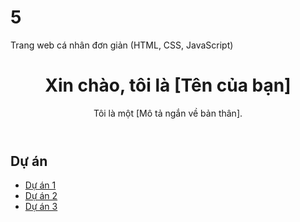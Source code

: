 # 5
Trang web cá nhân đơn giản (HTML, CSS, JavaScript)
<!DOCTYPE html>
<html>
<head>
    <title>Trang web cá nhân của tôi</title>
    <link rel="stylesheet" href="style.css">
</head>
<body>
    <header>
        <h1>Xin chào, tôi là [Tên của bạn]</h1>
        <p>Tôi là một [Mô tả ngắn về bản thân].</p>
    </header>
    <section>
        <h2>Dự án</h2>
        <ul>
            <li><a href="#">Dự án 1</a></li>
            <li><a href="#">Dự án 2</a></li>
            <li><a href="#">Dự án 3</a></li>
        </ul>
    </section>
    <script src="script.js"></script>
</body>
</html>
